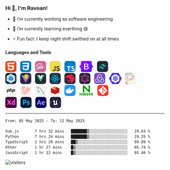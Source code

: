 ### Hi 👋, I'm Ravoan!

-   🔭 I’m currently working as software engineering

-   🌱 I’m currently learning everthing 😄

-   ⚡ Fun fact: I keep night shift swithed on at all times

#### Languages and Tools

<div align="start">
  <picture>
    <source media="(prefers-color-scheme: dark)" srcset="./assets/icons/HTML.svg">
    <source media="(prefers-color-scheme: light)" srcset="./assets/icons/HTML.svg">
    <img src="./assets/icons/HTML.svg" height="35" alt="HTML">
  </picture>
  &nbsp;
  <picture>
    <source media="(prefers-color-scheme: dark)" srcset="./assets/icons/CSS.svg">
    <source media="(prefers-color-scheme: light)" srcset="./assets/icons/CSS.svg">
    <img src="./assets/icons/CSS.svg" height="35" alt="CSS">
  </picture>
  &nbsp;
  <picture>
    <source media="(prefers-color-scheme: dark)" srcset="./assets/icons/Sass.svg">
    <source media="(prefers-color-scheme: light)" srcset="./assets/icons/Sass.svg">
    <img src="./assets/icons/Sass.svg" height="35" alt="SASS">
  </picture>
  &nbsp;
  <picture>
    <source media="(prefers-color-scheme: dark)" srcset="./assets/icons/JavaScript.svg">
    <source media="(prefers-color-scheme: light)" srcset="./assets/icons/JavaScript.svg">
    <img src="./assets/icons/JavaScript.svg" height="35" alt="JavaScript">
  </picture>
  &nbsp;
  <picture>
    <source media="(prefers-color-scheme: dark)" srcset="./assets/icons/TypeScript.svg">
    <source media="(prefers-color-scheme: light)" srcset="./assets/icons/TypeScript.svg">
    <img src="./assets/icons/TypeScript.svg" height="35" alt="TypeScript">
  </picture>
  &nbsp;
  <picture>
    <source media="(prefers-color-scheme: dark)" srcset="./assets/icons/Bootstrap.svg">
    <source media="(prefers-color-scheme: light)" srcset="./assets/icons/Bootstrap.svg">
    <img src="./assets/icons/Bootstrap.svg" height="35" alt="Bootstrap">
  </picture>
  &nbsp;
  <picture>
    <source media="(prefers-color-scheme: dark)" srcset="./assets/icons/TailwindCSS-Dark.svg">
    <source media="(prefers-color-scheme: light)" srcset="./assets/icons/TailwindCSS-Light.svg">
    <img src="./assets/icons/TailwindCSS-Dark.svg" height="35" alt="TailwindCSS">
  </picture>
</div>

<div align="start">
  <picture>
    <source media="(prefers-color-scheme: dark)" srcset="./assets/icons/Webpack-Dark.svg">
    <source media="(prefers-color-scheme: light)" srcset="./assets/icons/Webpack-Light.svg">
    <img src="./assets/icons/Webpack-Dark.svg" height="35" alt="Webpack5">
  </picture>
  &nbsp;
  <picture>
    <source media="(prefers-color-scheme: dark)" srcset="./assets/icons/Vite-Dark.svg">
    <source media="(prefers-color-scheme: light)" srcset="./assets/icons/Vite-Light.svg">
    <img src="./assets/icons/Vite-Dark.svg" height="35" alt="ViteJS">
  </picture>
  &nbsp;
  <picture>
    <source media="(prefers-color-scheme: dark)" srcset="./assets/icons/VueJS-Dark.svg">
    <source media="(prefers-color-scheme: light)" srcset="./assets/icons/VueJS-Light.svg">
    <img src="./assets/icons/VueJS-Dark.svg" height="35" alt="VueJS">
  </picture>
  &nbsp;
  <picture>
    <source media="(prefers-color-scheme: dark)" srcset="./assets/icons/React-Dark.svg">
    <source media="(prefers-color-scheme: light)" srcset="./assets/icons/React-Light.svg">
    <img src="./assets/icons/React-Dark.svg" height="35" alt="ReactJS">
  </picture>
  &nbsp;
  <picture>
    <source media="(prefers-color-scheme: dark)" srcset="./assets/icons/NestJS-Dark.svg">
    <source media="(prefers-color-scheme: light)" srcset="./assets/icons/NestJS-Light.svg">
    <img src="./assets/icons/NestJS-Dark.svg" height="35" alt="NestJS">
  </picture>
  &nbsp;
  <picture>
    <source media="(prefers-color-scheme: dark)" srcset="./assets/icons/GraphQL-Dark.svg">
    <source media="(prefers-color-scheme: light)" srcset="./assets/icons/GraphQL-Light.svg">
    <img src="./assets/icons/GraphQL-Dark.svg" height="35" alt="GraphQL">
  </picture>
  &nbsp;
  <picture>
    <source media="(prefers-color-scheme: dark)" srcset="./assets/icons/Redux.svg">
    <source media="(prefers-color-scheme: light)" srcset="./assets/icons/Redux.svg">
    <img src="./assets/icons/Redux.svg" height="35" alt="Redux">
  </picture>
  &nbsp;
  <picture>
    <source media="(prefers-color-scheme: dark)" srcset="./assets/icons/ESLint.svg">
    <source media="(prefers-color-scheme: light)" srcset="./assets/icons/ESLint.svg">
    <img src="./assets/icons/ESLint.svg" height="35" alt="ESLint">
  </picture>
  &nbsp;
  <picture>
    <source media="(prefers-color-scheme: dark)" srcset="./assets/icons/Prettier.svg">
    <source media="(prefers-color-scheme: light)" srcset="./assets/icons/Prettier.svg">
    <img src="./assets/icons/Prettier.svg" height="35" alt="Prettier">
  </picture>
</div>

<div align="start">
  <picture>
    <source media="(prefers-color-scheme: dark)" srcset="./assets/icons/PHP-Dark.svg">
    <source media="(prefers-color-scheme: light)" srcset="./assets/icons/PHP-Light.svg">
    <img src="./assets/icons/PHP-Light.svg" height="35" alt="PHP">
  </picture>
  &nbsp;
  <picture>
    <source media="(prefers-color-scheme: dark)" srcset="./assets/icons/Laravel-Dark.svg">
    <source media="(prefers-color-scheme: light)" srcset="./assets/icons/Laravel-Light.svg">
    <img src="./assets/icons/Laravel-Light.svg" height="35" alt="Laravel">
  </picture>
  &nbsp;
  <picture>
    <source media="(prefers-color-scheme: dark)" srcset="./assets/icons/MySQL-Dark.svg">
    <source media="(prefers-color-scheme: light)" srcset="./assets/icons/MySQL-Light.svg">
    <img src="./assets/icons/MySQL-Light.svg" height="35" alt="MySQL">
  </picture>
  &nbsp;
  <picture>
    <source media="(prefers-color-scheme: dark)" srcset="./assets/icons/Redis-Dark.svg">
    <source media="(prefers-color-scheme: light)" srcset="./assets/icons/Redis-Light.svg">
    <img src="./assets/icons/Redis-Light.svg" height="35" alt="Redis">
  </picture>
  &nbsp;
  <picture>
    <source media="(prefers-color-scheme: dark)" srcset="./assets/icons/Docker.svg">
    <source media="(prefers-color-scheme: light)" srcset="./assets/icons/Docker.svg">
    <img src="./assets/icons/Docker.svg" height="35" alt="Docker">
  </picture>
  &nbsp;
  <picture>
    <source media="(prefers-color-scheme: dark)" srcset="./assets/icons/Nginx.svg">
    <source media="(prefers-color-scheme: light)" srcset="./assets/icons/Nginx.svg">
    <img src="./assets/icons/Nginx.svg" height="35" alt="Nginx">
  </picture>
  &nbsp;
  <picture>
    <source media="(prefers-color-scheme: dark)" srcset="./assets/icons/Git.svg">
    <source media="(prefers-color-scheme: light)" srcset="./assets/icons/Git.svg">
    <img src="./assets/icons/Git.svg" height="35" alt="Git">
  </picture>
</div>

<div align="start">
  <picture>
    <source media="(prefers-color-scheme: dark)" srcset="./assets/icons/AdobeXD.svg">
    <source media="(prefers-color-scheme: light)" srcset="./assets/icons/AdobeXD.svg">
    <img src="./assets/icons/AdobeXD.svg" height="35" alt="AdobeXD">
  </picture>
  &nbsp;
  <picture>
    <source media="(prefers-color-scheme: dark)" srcset="./assets/icons/Photoshop.svg">
    <source media="(prefers-color-scheme: light)" srcset="./assets/icons/Photoshop.svg">
    <img src="./assets/icons/Photoshop.svg" height="35" alt="Photoshop">
  </picture>
  &nbsp;
  <picture>
    <source media="(prefers-color-scheme: dark)" srcset="./assets/icons/AfterEffects.svg">
    <source media="(prefers-color-scheme: light)" srcset="./assets/icons/AfterEffects.svg">
    <img src="./assets/icons/AfterEffects.svg" height="35" alt="AfterEffects">
  </picture>
  &nbsp;
  <picture>
    <source media="(prefers-color-scheme: dark)" srcset="./assets/icons/UnrealEngine.svg">
    <source media="(prefers-color-scheme: light)" srcset="./assets/icons/UnrealEngine.svg">
    <img src="./assets/icons/UnrealEngine.svg" height="35" alt="UnrealEngine">
  </picture>
</div>

---

<!--START_SECTION:waka-->

```txt
From: 05 May 2025 - To: 12 May 2025

Vue.js       7 hrs 32 mins   ███████▒░░░░░░░░░░░░░░░░░   29.83 %
Python       7 hrs 24 mins   ███████▒░░░░░░░░░░░░░░░░░   29.35 %
TypeScript   2 hrs 29 mins   ██▒░░░░░░░░░░░░░░░░░░░░░░   09.89 %
Other        1 hr 27 mins    █▒░░░░░░░░░░░░░░░░░░░░░░░   05.74 %
JavaScript   1 hr 22 mins    █▒░░░░░░░░░░░░░░░░░░░░░░░   05.46 %
```

<!--END_SECTION:waka-->

![visitors](https://visitor-badge.glitch.me/badge?page_id=emravoan.emravoan&left_color=DimGrey&right_color=RoyalBlue)